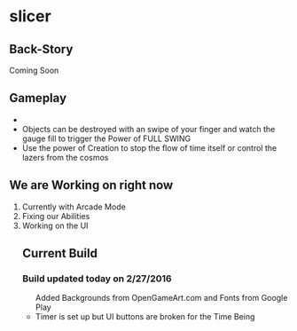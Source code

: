 # slicer

<h2>Back-Story </h2>
<p>Coming Soon</p>
<h2>Gameplay </h2>
<ul>
<li></li>
<li>Objects can be destroyed with an swipe of your finger and watch the gauge fill to trigger the Power of FULL SWING</li>
<li>Use the power of Creation to stop the flow of time itself or control the lazers from the cosmos</li>
</ul>
<h2> We are Working on right now</h2>
<ol>
<li>Currently with Arcade Mode</li>
<li>Fixing our Abilities</li>
<li>Working on the UI</li>

<h2>Current Build</h2>
<h3>Build updated today on 2/27/2016</h3>
<ul>
<il>Added Backgrounds from OpenGameArt.com and Fonts from Google Play</li>
<li>Timer is set up but UI buttons are broken for the Time Being</li>
</ul>
</ol>
